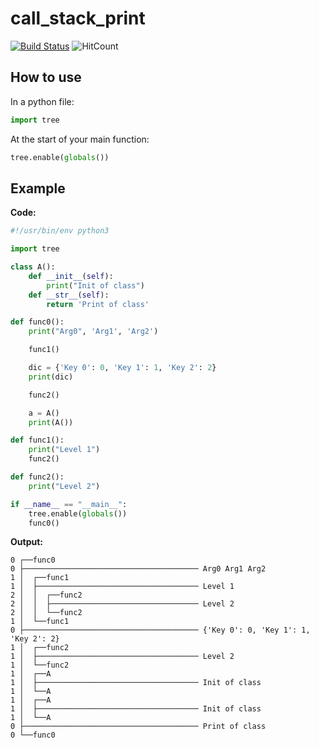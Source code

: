 # call_stack_print

[![Build Status](https://travis-ci.org/davidkristoffersen/call_stack_print.svg?branch=master)](https://travis-ci.org/davidkristoffersen/call_stack_print/builds)
![HitCount](http://solnes.co/hits-badge/davidkristoffersen/call_count_print.svg)
<!-- ![badge](https://img.shields.io/badge/implemented-yes-brightgreen.svg?style=flat) -->

## How to use

In a python file:

```python
import tree
```

At the start of your main function:

```python
tree.enable(globals())
```

## Example

**Code:**

```python
#!/usr/bin/env python3

import tree

class A():
    def __init__(self):
        print("Init of class")
    def __str__(self):
        return 'Print of class'

def func0():
    print("Arg0", 'Arg1', 'Arg2')

    func1()

    dic = {'Key 0': 0, 'Key 1': 1, 'Key 2': 2}
    print(dic)

    func2()

    a = A()
    print(A())

def func1():
    print("Level 1")
    func2()

def func2():
    print("Level 2")

if __name__ == "__main__":
    tree.enable(globals())
    func0()
```

**Output:**

```
0 ┌──func0
0 ├─────────────────────────────────────── Arg0 Arg1 Arg2
1 │  ┌──func1
1 │  ├──────────────────────────────────── Level 1
2 │  │  ┌──func2
2 │  │  ├───────────────────────────────── Level 2
2 │  │  └──func2
1 │  └──func1
0 ├─────────────────────────────────────── {'Key 0': 0, 'Key 1': 1, 'Key 2': 2}
1 │  ┌──func2
1 │  ├──────────────────────────────────── Level 2
1 │  └──func2
1 │  ┌──A
1 │  ├──────────────────────────────────── Init of class
1 │  └──A
1 │  ┌──A
1 │  ├──────────────────────────────────── Init of class
1 │  └──A
0 ├─────────────────────────────────────── Print of class
0 └──func0
```
